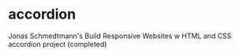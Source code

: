 # accordion
Jonas Schmedtmann's Build Responsive Websites w HTML and CSS accordion project (completed)
